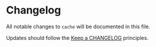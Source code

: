 # Changelog

All notable changes to `cache` will be documented in this file.

Updates should follow the [Keep a CHANGELOG](http://keepachangelog.com/) principles.

